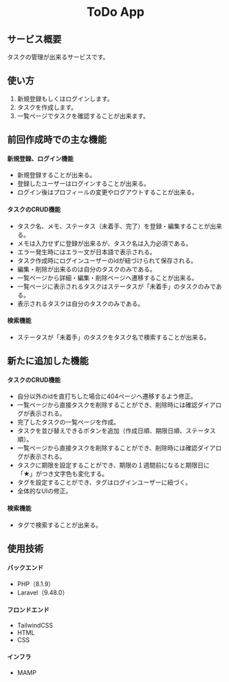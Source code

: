 <h1 align="center">ToDo App</h1>


## サービス概要
タスクの管理が出来るサービスです。

## 使い方
1. 新規登録もしくはログインします。
2. タスクを作成します。
3. 一覧ページでタスクを確認することが出来ます。

## 前回作成時での主な機能
#### 新規登録、ログイン機能
- 新規登録することが出来る。
- 登録したユーザーはログインすることが出来る。
- ログイン後はプロフィールの変更やログアウトすることが出来る。

#### タスクのCRUD機能
- タスク名、メモ、ステータス（未着手、完了）を登録・編集することが出来る。
- メモは入力せずに登録が出来るが、タスク名は入力必須である。
- エラー発生時にはエラー文が日本語で表示される。
- タスク作成時にログインユーザーのidが紐づけられて保存される。
- 編集・削除が出来るのは自分のタスクのみである。
- 一覧ページから詳細・編集・削除ページへ遷移することが出来る。
- 一覧ページに表示されるタスクはステータスが「未着手」のタスクのみである。
- 表示されるタスクは自分のタスクのみである。

#### 検索機能
- ステータスが「未着手」のタスクをタスク名で検索することが出来る。

## 新たに追加した機能
#### タスクのCRUD機能
- 自分以外のidを直打ちした場合に404ページへ遷移するよう修正。
- 一覧ページから直接タスクを削除することができ、削除時には確認ダイアログが表示される。
- 完了したタスクの一覧ページを作成。
- タスクを並び替えできるボタンを追加（作成日順、期限日順、ステータス順）。
- 一覧ページから直接タスクを削除することができ、削除時には確認ダイアログが表示される。
- タスクに期限を設定することができ、期限の１週間前になると期限日に「★」がつき文字色も変化する。
- タグを設定することができ、タグはログインユーザーに紐づく。
- 全体的なUIの修正。

#### 検索機能
- タグで検索することが出来る。

## 使用技術
#### バックエンド
- PHP（8.1.9）
- Laravel（9.48.0）

#### フロンドエンド
- TailwindCSS
- HTML
- CSS

#### インフラ
- MAMP
